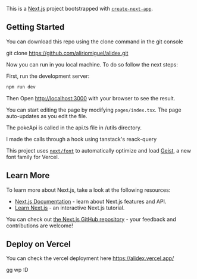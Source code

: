 This is a [Next.js](https://nextjs.org) project bootstrapped with [`create-next-app`](https://nextjs.org/docs/pages/api-reference/create-next-app).

## Getting Started

You can download this repo using the clone command in the git console

git clone https://github.com/aliriomiguel/alidex.git

Now you can run in you local machine. To do so follow the next steps:

First, run the development server:

```bash
npm run dev
```

Then Open [http://localhost:3000](http://localhost:3000) with your browser to see the result.

You can start editing the page by modifying `pages/index.tsx`. The page auto-updates as you edit the file.

The pokeApi is called in the api.ts file in /utils directory.

I made the calls through a hook using tanstack's reack-query

This project uses [`next/font`](https://nextjs.org/docs/pages/building-your-application/optimizing/fonts) to automatically optimize and load [Geist](https://vercel.com/font), a new font family for Vercel.

## Learn More

To learn more about Next.js, take a look at the following resources:

- [Next.js Documentation](https://nextjs.org/docs) - learn about Next.js features and API.
- [Learn Next.js](https://nextjs.org/learn-pages-router) - an interactive Next.js tutorial.

You can check out [the Next.js GitHub repository](https://github.com/vercel/next.js) - your feedback and contributions are welcome!

## Deploy on Vercel

You can check the vercel deployment here
https://alidex.vercel.app/

gg
wp
:D

